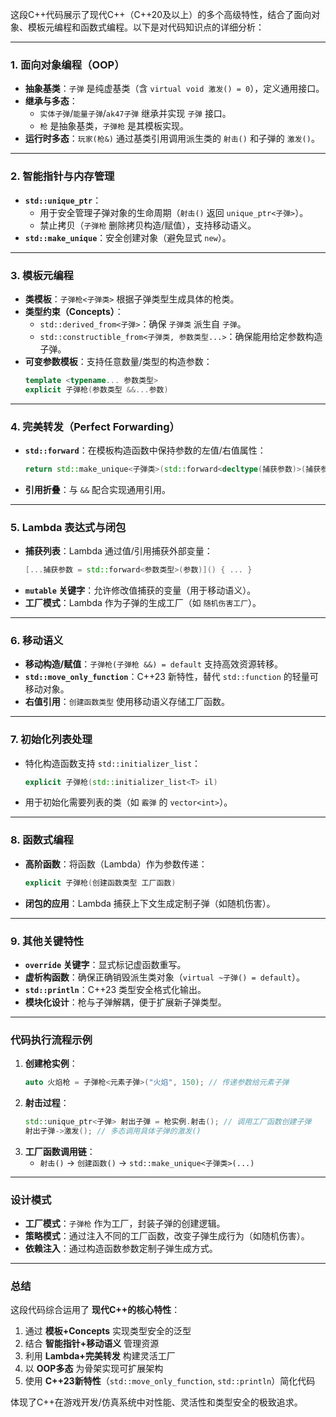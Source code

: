 这段C++代码展示了现代C++（C++20及以上）的多个高级特性，结合了面向对象、模板元编程和函数式编程。以下是对代码知识点的详细分析：

---

### **1. 面向对象编程（OOP）**
- **抽象基类**：`子弹` 是纯虚基类（含 `virtual void 激发() = 0`），定义通用接口。
- **继承与多态**：
  - `实体子弹`/`能量子弹`/`ak47子弹` 继承并实现 `子弹` 接口。
  - `枪` 是抽象基类，`子弹枪` 是其模板实现。
- **运行时多态**：`玩家(枪&)` 通过基类引用调用派生类的 `射击()` 和子弹的 `激发()`。

---

### **2. 智能指针与内存管理**
- **`std::unique_ptr`**：
  - 用于安全管理子弹对象的生命周期（`射击()` 返回 `unique_ptr<子弹>`）。
  - 禁止拷贝（`子弹枪` 删除拷贝构造/赋值），支持移动语义。
- **`std::make_unique`**：安全创建对象（避免显式 `new`）。

---

### **3. 模板元编程**
- **类模板**：`子弹枪<子弹类>` 根据子弹类型生成具体的枪类。
- **类型约束（Concepts）**：
  - `std::derived_from<子弹>`：确保 `子弹类` 派生自 `子弹`。
  - `std::constructible_from<子弹类, 参数类型...>`：确保能用给定参数构造子弹。
- **可变参数模板**：支持任意数量/类型的构造参数：
  ```cpp
  template <typename... 参数类型>
  explicit 子弹枪(参数类型 &&...参数)
  ```

---

### **4. 完美转发（Perfect Forwarding）**
- **`std::forward`**：在模板构造函数中保持参数的左值/右值属性：
  ```cpp
  return std::make_unique<子弹类>(std::forward<decltype(捕获参数)>(捕获参数)...);
  ```
- **引用折叠**：与 `&&` 配合实现通用引用。

---

### **5. Lambda 表达式与闭包**
- **捕获列表**：Lambda 通过值/引用捕获外部变量：
  ```cpp
  [...捕获参数 = std::forward<参数类型>(参数)]() { ... }
  ```
- **`mutable` 关键字**：允许修改值捕获的变量（用于移动语义）。
- **工厂模式**：Lambda 作为子弹的生成工厂（如 `随机伤害工厂`）。

---

### **6. 移动语义**
- **移动构造/赋值**：`子弹枪(子弹枪 &&) = default` 支持高效资源转移。
- **`std::move_only_function`**：C++23 新特性，替代 `std::function` 的轻量可移动对象。
- **右值引用**：`创建函数类型` 使用移动语义存储工厂函数。

---

### **7. 初始化列表处理**
- 特化构造函数支持 `std::initializer_list`：
  ```cpp
  explicit 子弹枪(std::initializer_list<T> il)
  ```
- 用于初始化需要列表的类（如 `霰弹` 的 `vector<int>`）。

---

### **8. 函数式编程**
- **高阶函数**：将函数（Lambda）作为参数传递：
  ```cpp
  explicit 子弹枪(创建函数类型 工厂函数)
  ```
- **闭包的应用**：Lambda 捕获上下文生成定制子弹（如随机伤害）。

---

### **9. 其他关键特性**
- **`override` 关键字**：显式标记虚函数重写。
- **虚析构函数**：确保正确销毁派生类对象（`virtual ~子弹() = default`）。
- **`std::println`**：C++23 类型安全格式化输出。
- **模块化设计**：枪与子弹解耦，便于扩展新子弹类型。

---

### **代码执行流程示例**
1. **创建枪实例**：
   ```cpp
   auto 火焰枪 = 子弹枪<元素子弹>("火焰", 150); // 传递参数给元素子弹
   ```
2. **射击过程**：
   ```cpp
   std::unique_ptr<子弹> 射出子弹 = 枪实例.射击(); // 调用工厂函数创建子弹
   射出子弹->激发(); // 多态调用具体子弹的激发()
   ```
3. **工厂函数调用链**：
   - `射击()` → `创建函数()` → `std::make_unique<子弹类>(...)`

---

### **设计模式**
- **工厂模式**：`子弹枪` 作为工厂，封装子弹的创建逻辑。
- **策略模式**：通过注入不同的工厂函数，改变子弹生成行为（如随机伤害）。
- **依赖注入**：通过构造函数参数定制子弹生成方式。

---

### **总结**
这段代码综合运用了 **现代C++的核心特性**：
1. 通过 **模板+Concepts** 实现类型安全的泛型
2. 结合 **智能指针+移动语义** 管理资源
3. 利用 **Lambda+完美转发** 构建灵活工厂
4. 以 **OOP多态** 为骨架实现可扩展架构
5. 使用 **C++23新特性**（`std::move_only_function`, `std::println`）简化代码

体现了C++在游戏开发/仿真系统中对性能、灵活性和类型安全的极致追求。
